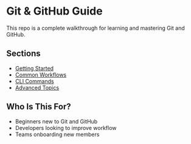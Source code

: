 # Git & GitHub Guide
This repo is a complete walkthrough for learning and mastering Git and GitHub.

## Sections

- [Getting Started](./basics/what-is-git.md)
- [Common Workflows](./workflows/branching.md)
- [CLI Commands](./cli-examples/init-clone.md)
- [Advanced Topics](./extras/ssh-setup.md)

## Who Is This For?

- Beginners new to Git and GitHub
- Developers looking to improve workflow
- Teams onboarding new members
